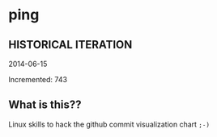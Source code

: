 # ping

## HISTORICAL ITERATION
2014-06-15

Incremented: 743

## What is this?? 
Linux skills to hack the github commit visualization chart `;-)`
